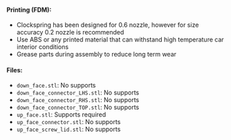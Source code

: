 #### Printing (FDM):

- Clockspring has been designed for 0.6 nozzle, however for size accuracy 0.2 nozzle is recommended
- Use ABS or any printed material that can withstand high temperature car interior conditions
- Grease parts during assembly to reduce long term wear

#### Files:

- `down_face.stl`: No supports
- `down_face_connector_LHS.stl`: No supports
- `down_face_connector_RHS.stl`: No supports
- `down_face_connector_TOP.stl`: No supports
- `up_face.stl`: Supports required
- `up_face_connector.stl`: No supports
- `up_face_screw_lid.stl`: No supports
